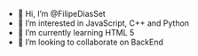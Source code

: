 - 👋 Hi, I’m @FilipeDiasSet
- 👀 I’m interested in JavaScript, C++ and Python
- 🌱 I’m currently learning HTML 5
- 💞️ I’m looking to collaborate on BackEnd

<!---
FilipeDiasSet/FilipeDiasSet is a ✨ special ✨ repository because its `README.md` (this file) appears on your GitHub profile.
You can click the Preview link to take a look at your changes.
--->
